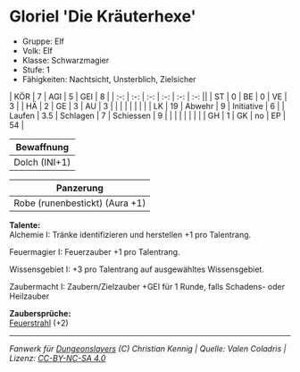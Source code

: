 # Gloriel 'Die Kräuterhexe'  
- Gruppe: Elf  
- Volk: Elf  
- Klasse: Schwarzmagier  
- Stufe: 1  
- Fähigkeiten: Nachtsicht, Unsterblich, Zielsicher  


| KÖR    | 7   | AGI      | 5  | GEI        | 8  |
| :-: | :-: | :-: | :-: | :-: | :-: ||
| ST     | 0   | BE       | 0  | VE         | 3  |
| HÄ     | 2   | GE       | 3  | AU         | 3  |
|        |     |          |    |            |    |
| LK     | 19  | Abwehr   | 9  | Initiative | 6  |
| Laufen | 3.5 | Schlagen | 7  | Schiessen  | 9  |
|        |     |          |    |            |    |
| GH     | 1   | GK       | no | EP         | 54 |


| Bewaffnung |
| --- |
| Dolch (INI+1) |


| Panzerung |
| --- |
| Robe (runenbestickt) (Aura +1) |


**Talente:**  
Alchemie I: Tränke identifizieren und herstellen +1 pro Talentrang.

Feuermagier I: Feuerzauber +1 pro Talentrang.

Wissensgebiet I: +3 pro Talentrang auf ausgewähltes Wissensgebiet.

Zaubermacht I: Zaubern/Zielzauber +GEI für 1 Runde, falls Schadens- oder Heilzauber


**Zaubersprüche:**  
[Feuerstrahl](/grw/zauber/feuerstrahl.md) (+2)




___
*Fanwerk für [Dungeonslayers](https://www.dungeonslayers.net/) (C) Christian Kennig | Quelle: Valen Coladris | Lizenz: [CC-BY-NC-SA 4.0](https://creativecommons.org/licenses/by-nc-sa/4.0/deed.de)*